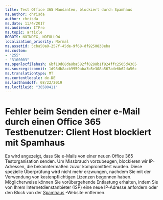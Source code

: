 ```yaml
---
title: Test Office 365 Mandanten, blockiert durch Spamhaus
ms.author: chrisda
author: chrisda
ms.date: 11/4/2017
ms.audience: ITPro
ms.topic: article
ROBOTS: NOINDEX, NOFOLLOW
localization_priority: Normal
ms.assetid: 5cba50a0-257f-45de-9f68-df9250838eba
ms.custom:
- "255"
- "3100003"
ms.openlocfilehash: 6bf10d68da8ba582ff0288b1f824ffc2505d4365
ms.sourcegitcommit: 1d98db8acb9959aba3b5e308a567ade6b62da56c
ms.translationtype: MT
ms.contentlocale: de-DE
ms.lasthandoff: 08/22/2019
ms.locfileid: "36500411"
---
```

# <a name="error-when-an-office-365-trial-user-sends-email-client-host-blocked-using-spamhaus"></a>Fehler beim Senden einer e-Mail durch einen Office 365 Testbenutzer: Client Host blockiert mit Spamhaus

Es wird angezeigt, dass Sie e-Mails von einer neuen Office 365 Testorganisation senden. Um Missbrauch vorzubeugen, blockieren wir IP-Adressen, die bekanntermaßen zuvor kompromittiert wurden. Diese spezielle Überprüfung wird nicht mehr erzwungen, nachdem Sie mit der Verwendung von kostenpflichtigen Lizenzen begonnen haben. Möglicherweise können Sie vorübergehende Entlastung erhalten, indem Sie von Ihrem Internetdienstanbieter (ISP) eine neue IP-Adresse anfordern oder den Block von der [Spamhaus](https://go.microsoft.com/fwlink/p/?linkid=123245) -Website entfernen.

